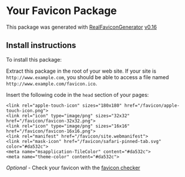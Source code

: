 # Your Favicon Package

This package was generated with
[RealFaviconGenerator](https://realfavicongenerator.net/)
[v0.16](https://realfavicongenerator.net/change_log#v0.16)

## Install instructions

To install this package:

Extract this package in the root of your web site. If your site is
`http://www.example.com`, you should be able to access a file named
`http://www.example.com/favicon.ico`.

Insert the following code in the `head` section of your pages:

    <link rel="apple-touch-icon" sizes="180x180" href="/favicon/apple-touch-icon.png">
    <link rel="icon" type="image/png" sizes="32x32" href="/favicon/favicon-32x32.png">
    <link rel="icon" type="image/png" sizes="16x16" href="/favicon/favicon-16x16.png">
    <link rel="manifest" href="/favicon/site.webmanifest">
    <link rel="mask-icon" href="/favicon/safari-pinned-tab.svg" color="#da532c">
    <meta name="msapplication-TileColor" content="#da532c">
    <meta name="theme-color" content="#da532c">

*Optional* - Check your favicon with the
[favicon checker](https://realfavicongenerator.net/favicon_checker)
